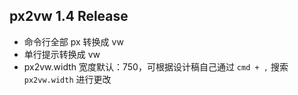 ## px2vw 1.4 Release

- 命令行全部 px 转换成 vw
- 单行提示转换成 vw
- px2vw.width 宽度默认：750，可根据设计稿自己通过 `cmd + ,` 搜索 `px2vw.width` 进行更改